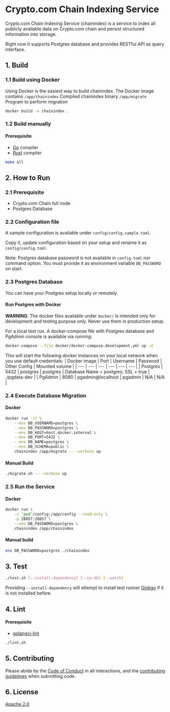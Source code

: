 # Crypto.com Chain Indexing Service

Crypto.com Chain Indexing Service (chainindex) is a service to index all publicly available data on Crypto.com chain and persist structured information into storage.

Right now it supports Postgres database and provides RESTful API as query interface.

## 1. Build

### 1.1 Build using Docker

Using Docker is the easiest way to build chainindex. The Docker image contains
`/app/chainindex` Compiled chainindex binary
`/app/migrate` Program to perform migration

```bash
docker build -o chainindex .
```

### 1.2 Build manually

#### Prerequisite

- [Go](https://golang.org/dl/) compiler
- [Rust](https://rustup.rs/) compiler

```bash
make all
```

## 2. How to Run

### 2.1 Prerequisite

- Crypto.com Chain full node
- Postgres Database

### 2.2 Configuration file

A sample configuration is available under `config/config.sample.toml`.

Copy it, update configuration based on your setup and rename it as `config/config.toml`.

Note: Postgres database password is not available in `config.toml` nor command option. You must provide it as environment variable `DB_PASSWORD` on start.

### 2.3 Postgres Database

You can have your Postgres setup locally or remotely.

#### Run Postgres with Docker

**WARNING**: The docker files available under `docker/` is intended only for development and testing purpose only. Never use them in production setup.

For a local test run. A docker-compose file with Postgres database and PgAdmin console is available via running:

```bash
docker-compose --file docker/docker-compose.development.yml up -d
```

This will start the following docker instances on your local network when you use default credentials:
| Docker image | Port | Username | Password | Other Config | Mounted volume |
| --- | --- | --- | --- | --- | --- |
| Postgres | 5432 | postgres | postgres | Database Name = postgres; SSL = true | ./pgdata-dev |
| PgAdmin | 8080 | pgadmin@localhost | pgadmin | N/A | N/A |

### 2.4 Execute Database Migration

#### Docker

```bash
docker run -it \
    --env DB_USERNAME=postgres \
    --env DB_PASSWORD=postgres \
    --env DB_HOST=host.docker.internal \
    --env DB_PORT=5432 \
    --env DB_NAME=postgres \
    --env DB_SCHEMA=public \
    chainindex /app/migrate -- -verbose up
```

#### Manual Build

```bash
./migrate.sh -- -verbose up
```

### 2.5 Run the Service

#### Docker

```bash
docker run \
    -v `pwd`/config:/app/config --read-only \
    -p 28857:28857 \
    --env DB_PASSWORD=postgres \
    chainindex /app/chainindex
```

#### Manual build

```bash
env DB_PASSWORD=postgres ./chainindex
```

## 3. Test

```bash
./test.sh [--install-dependency] [--no-db] [--watch]
```

Providing `--install-dependency` will attempt to install test runner [Ginkgo](https://github.com/onsi/ginkgo) if it is not installed before.

## 4. Lint

#### Prerequisite

- [golangci-lint](https://github.com/golangci/golangci-lint)

```bash
./lint.sh
```

## 5. Contributing

Please abide by the [Code of Conduct](CODE_OF_CONDUCT.md) in all interactions,
and the [contributing guidelines](CONTRIBUTING.md) when submitting code.

## 6. License

[Apache 2.0](./LICENSE)
